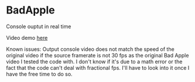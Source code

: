 # BadApple
 Console ouptut in real time

 Video demo [here](https://youtu.be/mRjDmoA1K0A)
 
 Known issues:
 Output console video does not match the speed of the original video if the source framerate is not 30 fps as the original Bad Apple video I tested the code with. I don't know if it's due to a math error or the fact that the code can't deal with fractional fps. I'll have to look into it once I have the free time to do so.
